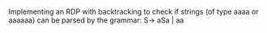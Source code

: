 Implementing an RDP with backtracking to check if strings (of type aaaa or aaaaaa) can be parsed by the grammar: 
S-> aSa | aa
